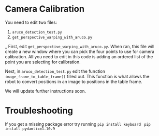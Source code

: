 # Camera Calibration

You need to edit two files:
1. `aruco_detection_test.py`
2. `get_perspective_warping_with_aruco.py`

_
First, edit `get_perspective_warping_with_aruco.py`. When ran, this file will create a new window where you can pick the four points to use for camera calibration. All you need to edit in this code is adding an ordered list of the point you are selecting for calibration.

Next, in `aruco_detection_test.py` edit the function `image_frame_to_table_frame()` filled out. This function is what allows the robot to convert positions in an image to positions in the table frame.


We will update further instructions soon.

# Troubleshooting
If you get a missing package error try running 
``` pip install keyboard ```
``` pip install pydantic=1.10.9```
